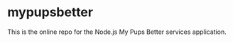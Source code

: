 mypupsbetter
============
This is the online repo for the Node.js My Pups Better services application. 
